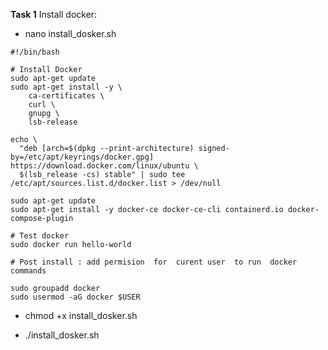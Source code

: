 **Task 1**
Install docker:

 - nano  install_dosker.sh

```
#!/bin/bash

# Install Docker 
sudo apt-get update
sudo apt-get install -y \
    ca-certificates \
    curl \
    gnupg \
    lsb-release

echo \
  "deb [arch=$(dpkg --print-architecture) signed-by=/etc/apt/keyrings/docker.gpg] https://download.docker.com/linux/ubuntu \
  $(lsb_release -cs) stable" | sudo tee /etc/apt/sources.list.d/docker.list > /dev/null

sudo apt-get update
sudo apt-get install -y docker-ce docker-ce-cli containerd.io docker-compose-plugin

# Test docker
sudo docker run hello-world

# Post install : add permision  for  curent user  to run  docker  commands

sudo groupadd docker
sudo usermod -aG docker $USER
```

 - chmod +x install_dosker.sh
 
 - ./install_dosker.sh

